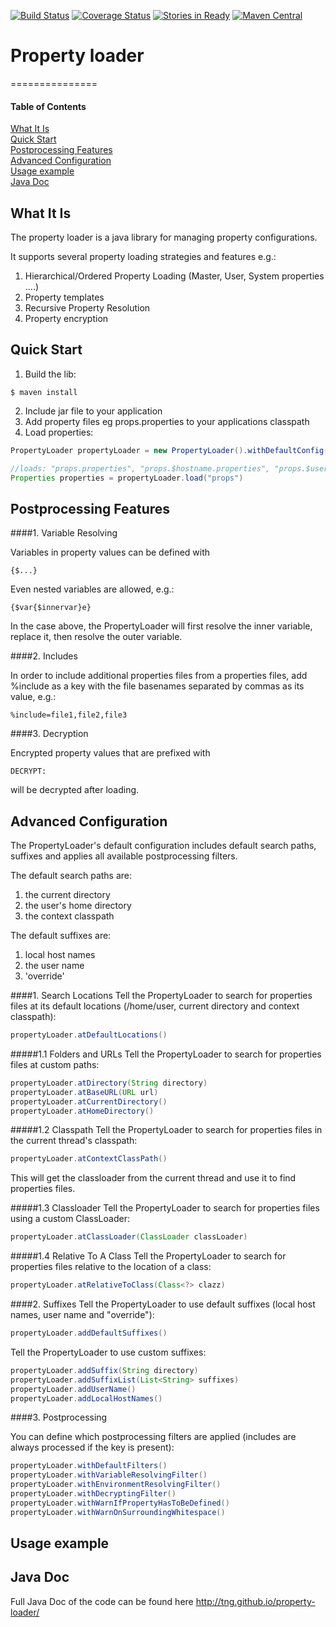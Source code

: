 [![Build Status](https://travis-ci.org/TNG/property-loader.svg?branch=master)](https://travis-ci.org/TNG/property-loader)
[![Coverage Status](https://coveralls.io/repos/TNG/property-loader/badge.svg?branch=master&service=github)](https://coveralls.io/github/TNG/property-loader?branch=master)
[![Stories in Ready](https://badge.waffle.io/TNG/property-loader.png?label=ready&title=Ready)](http://waffle.io/TNG/property-loader)
[![Maven     Central](https://img.shields.io/maven-central/v/com.tngtech.java/property-loader.svg?maxAge=2592000?style=plastic)](http://search.maven.org/#search|ga|1|g%3A%22com.tngtech.java%22%20AND%20a%3A%22property-loader%22)

# Property loader
===============

#### Table of Contents
[What It Is](#what-is-it)    
[Quick Start](#quick-start)  
[Postprocessing Features](#postprocessing-features)   
[Advanced Configuration](#advanced-configuration)  
[Usage example](#usage-example)  
[Java Doc](#java-doc)  

What It Is
----------

The property loader is a java library for managing property configurations.

It supports several property loading strategies and features e.g.:

1. Hierarchical/Ordered Property Loading (Master, User, System properties ....)
2. Property templates
3. Recursive Property Resolution
4. Property encryption

Quick Start
-----------

1. Build the lib:
```
$ maven install
```
2. Include jar file to your application
3. Add property files eg props.properties to your applications classpath
4. Load properties:

```java
PropertyLoader propertyLoader = new PropertyLoader().withDefaultConfig();

//loads: "props.properties", "props.$hostname.properties", "props.$user.properties"
Properties properties = propertyLoader.load("props")
```

Postprocessing Features
-----------------------

####1. Variable Resolving

Variables in property values can be defined with
```
{$...}
```
Even nested variables are allowed, e.g.:
```
{$var{$innervar}e}
```
In the case above, the PropertyLoader will first resolve the inner variable, replace it, then resolve the outer variable.

####2. Includes

In order to include additional properties files from a properties files, add %include as a key with the file basenames
separated by commas as its value, e.g.:
```
%include=file1,file2,file3
```

####3. Decryption

Encrypted property values that are prefixed with
```
DECRYPT:
```
will be decrypted after loading.


Advanced Configuration
----------------------

The PropertyLoader's default configuration includes default search paths, suffixes and applies all available postprocessing filters.

The default search paths are:   
1. the current directory   
2. the user's home directory   
3. the context classpath   

The default suffixes are:   
1. local host names   
2. the user name   
3. 'override'   

####1. Search Locations
Tell the PropertyLoader to search for properties files at its default locations (/home/user, current directory and context classpath):
```java
propertyLoader.atDefaultLocations()
```

#####1.1 Folders and URLs
Tell the PropertyLoader to search for properties files at custom paths:
```java
propertyLoader.atDirectory(String directory)
propertyLoader.atBaseURL(URL url)
propertyLoader.atCurrentDirectory()
propertyLoader.atHomeDirectory()
```

#####1.2 Classpath
Tell the PropertyLoader to search for properties files in the current thread's classpath:
```java
propertyLoader.atContextClassPath()
```
This will get the classloader from the current thread and use it to find properties files.

#####1.3 Classloader
Tell the PropertyLoader to search for properties files using a custom ClassLoader:
```java
propertyLoader.atClassLoader(ClassLoader classLoader)
```

#####1.4 Relative To A Class
Tell the PropertyLoader to search for properties files relative to the location of a class:
```java
propertyLoader.atRelativeToClass(Class<?> clazz)
```

####2. Suffixes
Tell the PropertyLoader to use default suffixes (local host names, user name and "override"):
```java
propertyLoader.addDefaultSuffixes()
```
Tell the PropertyLoader to use custom suffixes:
```java
propertyLoader.addSuffix(String directory)
propertyLoader.addSuffixList(List<String> suffixes)
propertyLoader.addUserName()
propertyLoader.addLocalHostNames()
```

####3. Postprocessing

You can define which postprocessing filters are applied (includes are always processed if the key is present):
```java
propertyLoader.withDefaultFilters() 
propertyLoader.withVariableResolvingFilter() 
propertyLoader.withEnvironmentResolvingFilter() 
propertyLoader.withDecryptingFilter()
propertyLoader.withWarnIfPropertyHasToBeDefined() 
propertyLoader.withWarnOnSurroundingWhitespace() 
```


Usage example
-------------

Java Doc
--------

Full Java Doc of the code can be found here http://tng.github.io/property-loader/
